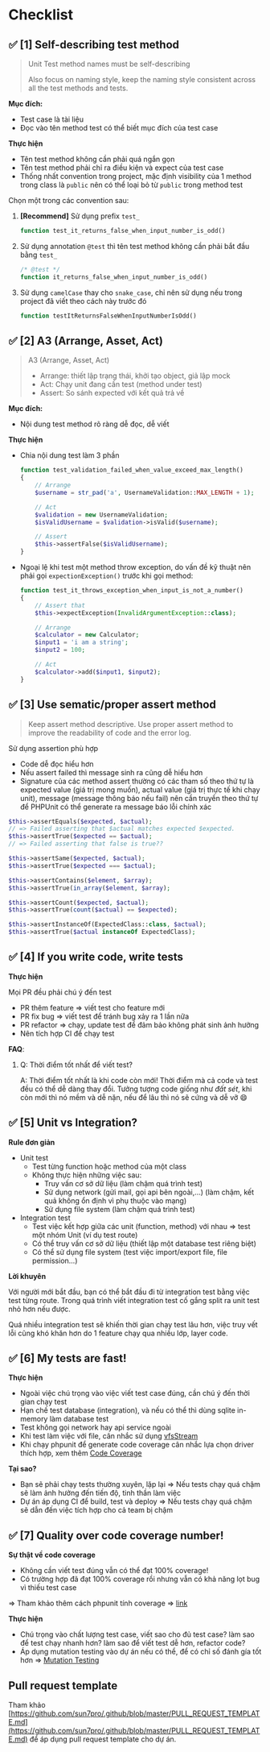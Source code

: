 # Checklist

## :white_check_mark: [1] Self-describing test method

> Unit Test method names must be self-describing
>
> Also focus on naming style, keep the naming style consistent across all the test methods and tests.

**Mục đích:**

-   Test case là tài liệu
-   Đọc vào tên method test có thể biết mục đích của test case

**Thực hiện**

-   Tên test method không cần phải quá ngắn gọn
-   Tên test method phải chỉ ra điều kiện và expect của test case
-   Thống nhất convention trong project, mặc định visibility của 1 method trong class là `public` nên có thể loại bỏ từ `public` trong method test

Chọn một trong các convention sau:

1. **[Recommend]** Sử dụng prefix `test_`

    ```php
    function test_it_returns_false_when_input_number_is_odd()
    ```

2. Sử dụng annotation `@test` thì tên test method không cần phải bắt đầu bằng `test_`

    ```php
    /* @test */
    function it_returns_false_when_input_number_is_odd()
    ```

3. Sử dụng `camelCase` thay cho `snake_case`, chỉ nên sử dụng nếu trong project đã viết theo cách này trước đó

    ```php
    function testItReturnsFalseWhenInputNumberIsOdd()
    ```

## :white_check_mark: [2] A3 (Arrange, Asset, Act)

> A3 (Arrange, Asset, Act)
>
> -   Arrange: thiết lập trạng thái, khởi tạo object, giả lập mock
> -   Act: Chạy unit đang cần test (method under test)
> -   Assert: So sánh expected với kết quả trả về

**Mục đích:**

-   Nội dung test method rõ ràng dễ đọc, dễ viết

**Thực hiện**

-   Chia nội dung test làm 3 phần

    ```php
    function test_validation_failed_when_value_exceed_max_length()
    {
        // Arrange
        $username = str_pad('a', UsernameValidation::MAX_LENGTH + 1);

        // Act
        $validation = new UsernameValidation;
        $isValidUsername = $validation->isValid($username);

        // Assert
        $this->assertFalse($isValidUsername);
    }
    ```

-   Ngoại lệ khi test một method throw exception, do vấn đề kỹ thuật nên phải gọi `expectionException()` trước khi gọi method:

    ```php
    function test_it_throws_exception_when_input_is_not_a_number()
    {
        // Assert that
        $this->expectException(InvalidArgumentException::class);

        // Arrange
        $calculator = new Calculator;
        $input1 = 'i am a string';
        $input2 = 100;

        // Act
        $calculator->add($input1, $input2);
    }
    ```

## :white_check_mark: [3] Use sematic/proper assert method

> Keep assert method descriptive. Use proper assert method to improve the readability of code and the error log.

Sử dụng assertion phù hợp

-   Code dễ đọc hiểu hơn
-   Nếu assert failed thì message sinh ra cũng dễ hiểu hơn
-   Signature của các method assert thường có các tham số theo thứ tự là expected value (giá trị mong muốn), actual value (giá trị thực tế khi chạy unit), message (message thông báo nếu fail) nên cần truyền theo thứ tự để PHPUnit có thể generate ra message báo lỗi chính xác

```php
$this->assertEquals($expected, $actual);
// => Failed asserting that $actual matches expected $expected.
$this->assertTrue($expected == $actual);
// => Failed asserting that false is true??

$this->assertSame($expected, $actual);
$this->assertTrue($expected === $actual);

$this->assertContains($element, $array);
$this->assertTrue(in_array($element, $array);

$this->assertCount($expected, $actual);
$this->assertTrue(count($actual) == $expected);

$this->assertInstanceOf(ExpectedClass::class, $actual);
$this->assertTrue($actual instanceOf ExpectedClass);
```

## :white_check_mark: [4] If you write code, write tests

**Thực hiện**

Mọi PR đều phải chú ý đến test

-   PR thêm feature => viết test cho feature mới
-   PR fix bug => viết test để tránh bug xảy ra 1 lần nữa
-   PR refactor => chạy, update test để đảm bảo không phát sinh ảnh hưởng
-   Nên tích hợp CI để chạy test

**FAQ**:

1.  Q: Thời điểm tốt nhất để viết test?

    A: Thời điểm tốt nhất là khi code còn mới! Thời điểm mà cả code và test đều có thể dễ dàng thay đổi. Tưởng tượng code giống như _đất sét_, khi còn mới thì nó mềm và dễ nặn, nếu để lâu thì nó sẽ cứng và dễ vỡ :smile:

## :white_check_mark: [5] Unit vs Integration?

**Rule đơn giản**

-   Unit test
    -   Test từng function hoặc method của một class
    -   Không thực hiện những việc sau:
        -   Truy vấn cơ sở dữ liệu (làm chậm quá trình test)
        -   Sử dụng network (gửi mail, gọi api bên ngoài,...) (làm chậm, kết quả không ổn định vì phụ thuộc vào mạng)
        -   Sử dụng file system (làm chậm quá trình test)
-   Integration test
    -   Test việc kết hợp giữa các unit (function, method) với nhau => test một nhóm Unit (ví dụ test route)
    -   Có thể truy vấn cơ sở dữ liệu (thiết lập một database test riêng biệt)
    -   Có thể sử dụng file system (test việc import/export file, file permission...)

**Lời khuyên**

Với người mới bắt đầu, bạn có thể bắt đầu đi từ integration test bằng việc test từng route.
Trong quá trình viết integration test cố gắng split ra unit test nhỏ hơn nếu được.

Quá nhiều integration test sẽ khiến thời gian chạy test lâu hơn, việc truy vết lỗi cũng khó khăn hơn do 1 feature chạy qua nhiều lớp, layer code.

## :white_check_mark: [6] My tests are fast!

**Thực hiện**

-   Ngoài việc chú trọng vào việc viết test case đúng, cần chú ý đến thời gian chạy test
-   Hạn chế test database (integration), và nếu có thể thì dùng sqlite in-memory làm database test
-   Test không gọi network hay api service ngoài
-   Khi test làm việc với file, cân nhắc sử dụng [vfsStream](https://github.com/bovigo/vfsStream)
-   Khi chạy phpunit để generate code coverage cân nhắc lựa chọn driver thích hợp, xem thêm [Code Coverage](./04-code-coverage.md)

**Tại sao?**

-   Bạn sẽ phải chạy tests thường xuyên, lặp lại => Nếu tests chạy quá chậm sẽ làm ảnh hưởng đến tiến độ, tinh thần làm việc
-   Dự án áp dụng CI để build, test và deploy => Nếu tests chạy quá chậm sẽ dẫn đến việc tích hợp cho cả team bị chậm

## :white_check_mark: [7] Quality over code coverage number!

**Sự thật về code coverage**

-   Không cần viết test đúng vẫn có thể đạt 100% coverage!
-   Có trường hợp đã đạt 100% coverage rồi nhưng vẫn có khả năng lọt bug vì thiếu test case

=> Tham khảo thêm cách phpunit tính coverage => [link](https://github.com/sun7pro/phpunit-training-coverage/issues/2)

**Thực hiện**

-   Chú trọng vào chất lượng test case, viết sao cho đủ test case? làm sao để test chạy nhanh hơn? làm sao để viết test dễ hơn, refactor code?
-   Áp dụng mutation testing vào dự án nếu có thể, để có chỉ số đánh gía tốt hơn => [Mutation Testing](./read-more/mutation-testing.md)

## Pull request template

Tham khảo [https://github.com/sun7pro/.github/blob/master/PULL_REQUEST_TEMPLATE.md](https://github.com/sun7pro/.github/blob/master/PULL_REQUEST_TEMPLATE.md) để áp dụng pull request template cho dự án.

